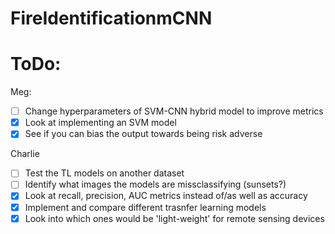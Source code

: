 # FireIdentificationmCNN

# ToDo:

Meg:
- [ ] Change hyperparameters of SVM-CNN hybrid model to improve metrics
- [X] Look at implementing an SVM model
- [X] See if you can bias the output towards being risk adverse

Charlie
- [ ] Test the TL models on another dataset
- [ ] Identify what images the models are missclassifying (sunsets?)
- [X] Look at recall, precision, AUC metrics instead of/as well as accuracy
- [X] Implement and compare different trasnfer learning models
- [X] Look into which ones would be 'light-weight' for remote sensing devices
